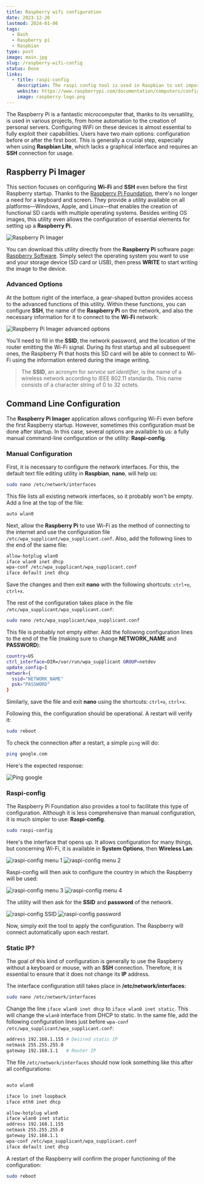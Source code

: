 ```yaml
---
title: Raspberry wifi configuration
date: 2023-12-26
lastmod: 2024-01-06
tags:
  - Bash
  - Raspberry pi
  - Raspbian
type: post
image: main.jpg
slug: /raspberry-wifi-config
status: Done
links:
  - title: raspi-config
    description: The raspi config tool is used in Raspbian to set important settings.
    website: https://www.raspberrypi.com/documentation/computers/configuration.html
    image: raspberry-logo.png
---
```


The Raspberry Pi is a fantastic microcomputer that, thanks to its versatility, is used in various projects, from home automation to the creation of personal servers. Configuring WiFi on these devices is almost essential to fully exploit their capabilities. Users have two main options: configuration before or after the first boot. This is generally a crucial step, especially when using **Raspbian Lite**, which lacks a graphical interface and requires an **SSH** connection for usage.

## Raspberry Pi Imager

This section focuses on configuring **Wi-Fi** and **SSH** even before the first Raspberry startup. Thanks to the [Raspberry Pi Foundation](https://www.raspberrypi.org), there's no longer a need for a keyboard and screen. They provide a utility available on all platforms—Windows, Apple, and Linux—that enables the creation of functional SD cards with multiple operating systems. Besides writing OS images, this utility even allows the configuration of essential elements for setting up a **Raspberry Pi**.

![Raspberry Pi Imager](raspberry-pi-imager-1.png)

You can download this utility directly from the **Raspberry Pi** software page: [Raspberry Software](https://www.raspberrypi.com/software/). Simply select the operating system you want to use and your storage device (SD card or USB), then press **WRITE** to start writing the image to the device.

### Advanced Options

At the bottom right of the interface, a gear-shaped button provides access to the advanced functions of this utility. Within these functions, you can configure **SSH**, the name of the **Raspberry Pi** on the network, and also the necessary information for it to connect to the **Wi-Fi** network:

![Raspberry Pi Imager advanced options](raspberry-pi-imager-2.png)

You'll need to fill in the **SSID**, the network password, and the location of the router emitting the Wi-Fi signal. During its first startup and all subsequent ones, the Raspberry Pi that hosts this SD card will be able to connect to Wi-Fi using the information entered during the image writing.

> The **SSID**, an acronym for *service set identifier*, is the name of a wireless network according to IEEE 802.11 standards. This name consists of a character string of 0 to 32 octets.

## Command Line Configuration

The **Raspberry Pi Imager** application allows configuring Wi-Fi even before the first Raspberry startup. However, sometimes this configuration must be done after startup. In this case, several options are available to us: a fully manual command-line configuration or the utility: **Raspi-config**.

### Manual Configuration

First, it is necessary to configure the network interfaces. For this, the default text file editing utility in **Raspbian**, **nano**, will help us:
```bash
sudo nano /etc/network/interfaces
```

This file lists all existing network interfaces, so it probably won't be empty. Add a line at the top of the file:
```bash
auto wlan0
```

Next, allow the **Raspberry Pi** to use Wi-Fi as the method of connecting to the internet and use the configuration file `/etc/wpa_supplicant/wpa_supplicant.conf`. Also, add the following lines to the end of the same file:
```bash
allow-hotplug wlan0
iface wlan0 inet dhcp
wpa-conf /etc/wpa_supplicant/wpa_supplicant.conf
iface default inet dhcp
```

Save the changes and then exit **nano** with the following shortcuts: `ctrl+o`, `ctrl+x`.

The rest of the configuration takes place in the file `/etc/wpa_supplicant/wpa_supplicant.conf`:
```bash
sudo nano /etc/wpa_supplicant/wpa_supplicant.conf
```

This file is probably not empty either. Add the following configuration lines to the end of the file (making sure to change **NETWORK_NAME** and **PASSWORD**):
```bash
country=US
ctrl_interface=DIR=/var/run/wpa_supplicant GROUP=netdev
update_config=1
network={
  ssid="NETWORK_NAME"
  psk="PASSWORD"
}
```

Similarly, save the file and exit **nano** using the shortcuts: `ctrl+o`, `ctrl+x`.

Following this, the configuration should be operational. A restart will verify it:
```bash
sudo reboot
```

To check the connection after a restart, a simple `ping` will do:
```bash
ping google.com
```

Here's the expected response:

![Ping google](ping-google.png)

### Raspi-config

The Raspberry Pi Foundation also provides a tool to facilitate this type of configuration. Although it is less comprehensive than manual configuration, it is much simpler to use: **Raspi-config**.
```bash
sudo raspi-config
```

Here's the interface that opens up. It allows configuration for many things, but concerning Wi-Fi, it is available in **System Options**, then **Wireless Lan**:

![raspi-config menu 1](raspi-config-1.png)
![raspi-config menu 2](raspi-config-2.png)

Raspi-config will then ask to configure the country in which the Raspberry will be used:

![raspi-config menu 3](raspi-config-3.png)
![raspi-config menu 4](raspi-config-4.png)

The utility will then ask for the **SSID** and **password** of the network.

![raspi-config SSID](raspi-config-5.png)
![raspi-config password](raspi-config-6.png)

Now, simply exit the tool to apply the configuration. The Raspberry will connect automatically upon each restart.

### Static IP?

The goal of this kind of configuration is generally to use the Raspberry without a keyboard or mouse, with an **SSH** connection. Therefore, it is essential to ensure that it does not change its **IP** address.

The interface configuration still takes place in **/etc/network/interfaces**:
```bash
sudo nano /etc/network/interfaces
```

Change the line `iface wlan0 inet dhcp` to `iface wlan0 inet static`. This will change the `wlan0` interface from DHCP to static. In the same file, add the following configuration lines just before `wpa-conf /etc/wpa_supplicant/wpa_supplicant.conf`:
```bash
address 192.168.1.155 # Desired static IP
netmask 255.255.255.0 
gateway 192.168.1.1   # Router IP
```

The file `/etc/network/interfaces` should now look something like this after all configurations:
```bash

auto wlan0

iface lo inet loopback
iface eth0 inet dhcp

allow-hotplug wlan0
iface wlan0 inet static
address 192.168.1.155
netmask 255.255.255.0
gateway 192.168.1.1
wpa-conf /etc/wpa_supplicant/wpa_supplicant.conf
iface default inet dhcp
```

A restart of the Raspberry will confirm the proper functioning of the configuration:
```bash
sudo reboot
```